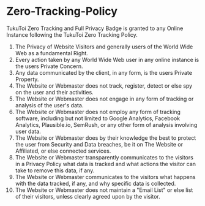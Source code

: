 # Zero-Tracking-Policy
TukuToi Zero Tracking and Full Privacy Badge is granted to any Online Instance following the TukuToi Zero Tracking Policy.

1. The Privacy of Website Visitors and generally users of the World Wide Web as a fundamental Right.
2. Every action taken by any World Wide Web user in any online instance is the users Private Concern.
3. Any data communicated by the client, in any form, is the users Private Property.
4. The Website or Webmaster does not track, register, detect or else spy on the user and their activities.
5. The Website or Webmaster does not engage in any form of tracking or analysis of the user's data.
6. The Website or Webmaster does not employ any form of tracking software, including but not limited to Google Analytics, Facebook Analytics, Plausible.io, SemRush, or any other form of analysis involving user data.
7. The Website or Webmaster does by their knowledge the best to protect the user from Security and Data breaches, be it on The Website or Affiliated, or else connected services.
8. The Website or Webmaster transparently communicates to the visitors in a Privacy Policy what data is tracked and what actions the visitor can take to remove this data, if any. 
9. The Website or Webmaster communicates to the visitors what happens with the data tracked, if any, and why specific data is collected.
10. The Website or Webmaster does not maintain a "Email List" or else list of their visitors, unless clearly agreed upon by the visitor.
